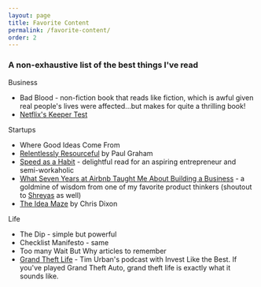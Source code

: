 ```yaml
---
layout: page
title: Favorite Content
permalink: /favorite-content/
order: 2
---
```


### A non-exhaustive list of the best things I've read

Business
- Bad Blood - non-fiction book that reads like fiction, which is awful given real people's lives were affected...but makes for quite a thrilling book!
- [Netflix's Keeper Test](https://gudtv.medium.com/netflixs-keeper-test-is-the-secret-to-a-successful-workforce-ce07420285a0)

Startups
- Where Good Ideas Come From
- [Relentlessly Resourceful](http://www.paulgraham.com/relres.html) by Paul Graham
- [Speed as a Habit](https://review.firstround.com/speed-as-a-habit) - delightful read for an aspiring entrepreneur and semi-workaholic
- [What Seven Years at Airbnb Taught Me About Building a Business](https://marker.medium.com/what-seven-years-at-airbnb-taught-me-about-building-a-company-e1d035d49c56) - a goldmine of wisdom from one of my favorite product thinkers (shoutout to [Shreyas](https://twitter.com/shreyas) as well)
- [The Idea Maze](https://cdixon.org/2013/08/04/the-idea-maze) by Chris Dixon

Life
- The Dip - simple but powerful
- Checklist Manifesto - same
- Too many Wait But Why articles to remember
- [Grand Theft Life](https://www.joincolossus.com/episodes/28283697/urban-grand-theft-life) - Tim Urban's podcast with Invest Like the Best. If you've played Grand Theft Auto, grand theft life is exactly what it sounds like.

